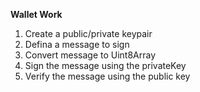 **Wallet Work**
1. Create a public/private keypair
2. Defina a message to sign
3. Convert message to Uint8Array
4. Sign the message using the privateKey
5. Verify the message using the public key